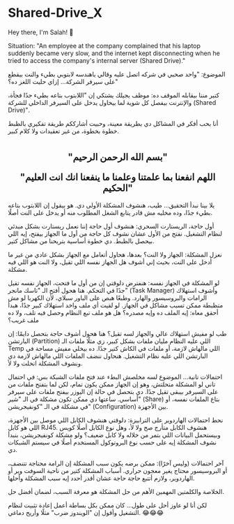 # Shared-Drive_X

Hey there, I'm Salah! 👋

Situation: "An employee at the company complained that his laptop suddenly became very slow, and the internet kept disconnecting when he tried to access the company's internal server (Shared Drive)."



الموضوع: "واحد صحبي في شركه اتصل عليه وقالي ياهندسه لابتوبي بطيء والنت بيقطع على سيرفر الشركة... إزاي حليت اللغز ده؟"

كتير مننا بيقابله الموقف ده: موظف يجيلك يشتكي إن "اللابتوب بتاعه بطيء جدًا فجأة، والإنترنت بيفصل كل شوية لما بيحاول يدخل على السيرفر الداخلي للشركة (Shared Drive)".

أنا بحب أفكر في المشاكل دي بطريقة معينة، وحبيت أشارككم طريقة تفكيري بالظبط خطوة بخطوة، من غير تعقيدات ولا كلام كبير.

<h1 align="center">
</h1>
<h2 align="center">
 "بسم الله الرحمن الرحيم"
</p>
  "اللهم انفعنا بما علمتنا وعلمنا ما ينفعنا انك انت العليم الحكيم"
</h2>

يلا بينا نبدأ التحقيق...
طيب، هنشوف المشكلة الأولى دي. هو بيقول إن اللابتوب بتاعه بطيء جدًا، وده مخليه مش قادر يتابع الشغل المطلوب منه أو يدخل على النت أصلًا.

أول حاجة، الريستارت السحري:
هنشوف أول حاجة إننا نعمل ريستارت بشكل مبدئي لنظام التشغيل. نفتح من الأول عشان نشوف كل حاجة من أول ما الجهاز بيفتح، إيه اللي بيحصل بالظبط. دي خطوة أساسية بتريحنا من مشاكل كتير.

نعزل المشكلة: الجهاز ولا النت؟
بعدها، هحاول أتعامل مع الجهاز بشكل عادي من غير ما أدخل على النت، بحيث إني أشوف هل الجهاز نفسه اللي تقيل، ولا النت هو اللي فيه مشكلة.

لو المشكلة في الجهاز نفسه:
هنفترض دلوقتي إن من أول ما فتحت، الجهاز نفسه تقيل جدًا في التحكم. هنا هحول أفتح الـ "تاسك مانجر" (Task Manager) وأشوف استهلاك الرامات والبروسيسور والهارد. وطبعًا هبص على الباور سبلاي، لأن الكهربا لو مش متظبطة ممكن تسبب مشاكل في الجهاز.
لو لقيت أي ملف واخد استهلاك كبير جدًا، هبدأ أحقق معاه: إيه الملف ده وإيه مصدره؟ هل هو ملف تبع النظام وحصل فيه تلف، ولا ده ملف غريب؟

طب لو مفيش استهلاك عالي والجهاز لسه تقيل؟
هنا هحول أشوف حاجة بتحصل دايمًا: إن البارتشن (Partition) اللي عليه النظام مليان ملفات بشكل كبير، زي مثلًا ملفات الـ Temp اللي مالهاش لازمة، أو ملفات في الكاش كتير جدًا. ده بيخلي مفيش مساحة في البارتشن اللي عليه نظام التشغيل. هنحاول ننضف الملفات اللي مالهاش لازمة دي ونشوف المشكلة اتحلت ولا لأ.

احتمالات تانية... الموضوع لسه مخلصش
البطء عند فتح ملفات الشبكة بس:
في احتمال تاني لو المشكلة متحلتش، وهو إن الجهاز ممكن يكون تمام، لكن لما بتفتح ملفات من على السيرفر بيبقى تقيل جدًا. دي بتحصل في حالة إن اليوزر بيفتح ملفات على سيرفر أساسي. ساعتها دي ممكن تكون مشكلة في الـ "شير" (Share) بتاع الملفات نفسه، أو في مشكلة في الـ "كونفيجريشن" (Configuration) بين الأجهزة.

نحط احتمالات الهاردوير على الترابيزة:
دلوقتي هنشوف الكابل اللي موصل بين الأجهزة، اللي هو كابل RJ45.
هنشوف الكابل متأرج صح ولا لأ، وهل نوع الكابل أصلًا كويس وبيستحمل البيانات اللي بتمر من خلاله ولا كابل ضعيف؟ ولو مشكلة كونفيجريشن، بنبدأ نشوف المشكلة إيه على حسب نوع البروتوكول المستخدم أصلًا في سيستم الشبكات دي.


آخر احتمالات (وليس آخرًا):
ممكن برضه يكون سبب المشكلة إن الرامة محتاجة تتنضف، أو البروسيسور محتاج يغير معجون حراري. أسباب المشكلة كتير من ناحية السوفت وير أو الهاردوير، ولازم أتتبع حاجة حاجة عشان أقدر أحدد إيه سبب المشكلة وأحلها.

الخلاصة والكلمتين المهمين
الأهم من حل المشكلة هو معرفة السبب، لضمان أفضل حل.

لكن أنا لو عاوز أحل على طول... كان ممكن بكل بساطة أعمل إعادة تثبيت لنظام التشغيل وأقول إن "الويندوز ضرب" مثلًا وأريح دماغي. 😂😂😂
